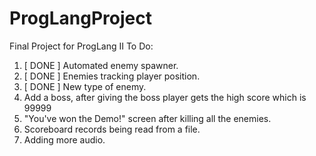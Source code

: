 # ProgLangProject
Final Project for ProgLang II
To Do:
1. [ DONE ] Automated enemy spawner.
2. [ DONE ] Enemies tracking player position.
3. [ DONE ] New type of enemy.
4. Add a boss, after giving the boss player gets the high score which is 99999
5. "You've won the Demo!" screen after killing all the enemies.
6. Scoreboard records being read from a file.
7. Adding more audio.
